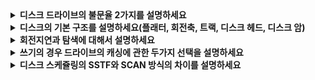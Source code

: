 <details>
  <summary><strong>디스크 드라이브의 불문율 2가지를 설명하세요</strong></summary>

  1. 가깝게 배치되어 있는 두 개의 블럭을 접근하는것은 멀리 떨어져 있는 두 개의 블럭을 접근하는 것보다 빠르다.
  2. 연속적인 청크의 블럭을 접근 하는 것이 가장 빠르며 랜덤 접근 패턴보다 빠르다.
</details>

<details>
  <summary><strong>디스크의 기본 구조를 설명하세요(플래터, 회전축, 트랙, 디스크 헤드, 디스크 암)</strong></summary>

  ### 플래터
  * 플래터는 데이터의 기록 공간으로 표면에 있는 자기적 성질을 변형하여 데이터를 지속시킨다. 각 플래터는 2개의 표면을 갖고 있으며 전원이 나가더라도 영구정 저장을 위해 얇은 자성층을 갖고 있다.
  
  ### 회전축
  * 회전축은 플래터의 중심을 고정하고, 플래터를 일정한 속도로 회전시키는 축이다. 회전 속도는 분당 회전 수(RPM)으로 측정한다.

  ### 트랙
  * 트랙은 플래터의 각 표면에 존재하는 동심원이며 이 동심원을 따라 섹터들이 배치되어 있다

  ### 디스크 헤드(disk head) 
  * 디스크 헤드는 디스크의 자기적 패턴을 감지하거나 변형시켜 읽기와 쓰기 동작을 하는 기계 장치로 표면마다 하나씩 헤드 존재

  ### 디스크 암(disk arm) 
  * 디스크 암은 디스크 헤드를 원하는 트랙 위에 위치하도록 이동시키는 장치
</details>

<details>
  <summary><strong>회전지연과 탐색에 대해서 설명하세요</strong></summary>

  * 회전지연은 디스크가 회전축에 의해 돌아가면서 헤드 아래 원하는 섹터가 도착할때까지 기다리는 시간을 의미한다.
  * 탐색은 디스크 암을 올바른 트랙으로 위치시키는데 걸리는 시간을 의미한다. 가속, 활주, 감속, 안정화의 단계가 있으며 정확한 트랙위치에 도착하였는지 체크하는 안정화시간이 매우 중요하다
</details>

<details>
  <summary><strong>쓰기의 경우 드라이브의 캐싱에 관한 두가지 선택을 설명하세요</strong></summary>

  * write-back 캐싱: 메모리에 데이터가 기록된 시점에 쓰기가 완료되었다 판단
  * write-through 캐싱: 디스크에 실제로 기록되었을 때 완료되었다 판단
</details>

<details>
  <summary><strong>디스크 스케쥴링의 SSTF와 SCAN 방식의 차이를 설명하세요</strong></summary>

  * SSTF는 트랙을 기준으로 I/O 요청 큐를 정렬하여 가장 가까운 트랙의 요청이 우선 처리되도록 한다. 그 결과 기아현상이 일어날 수 있다
  * SCAN은 트랙의 순서에 따라 디스크를 앞뒤로 가로지르며 요청을 서비스한다. 이미 지나간 트랙에 대해 들어온다면 바로 처리되지 않고 다음 번 방향에서 처리되도록 큐에서 대기한다.
</details>